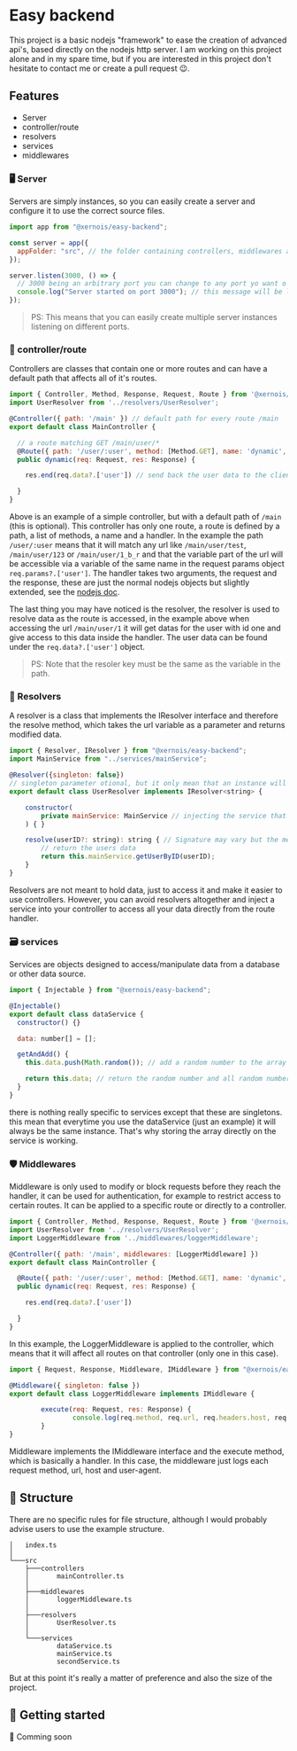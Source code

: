 # Easy backend

This project is a basic nodejs "framework" to ease the creation of advanced api's, based directly on the nodejs http server.
I am working on this project alone and in my spare time, but if you are interested in this project don't hesitate to contact me or create a pull request 😉.

## Features

- Server
- controller/route
- resolvers
- services
- middlewares

### 🖥️ Server

Servers are simply instances, so you can easily create a server and configure it to use the correct source files.

```js
import app from "@xernois/easy-backend";

const server = app({
  appFolder: "src", // the folder containing controllers, middlewares and services
});

server.listen(3000, () => {
  // 3000 being an arbitrary port you can change to any port yo want o user
  console.log("Server started on port 3000"); // this message will be logged once the server is listening on port 3000
});
```

> PS: This means that you can easily create multiple server instances listening on different ports.

### 🧭 controller/route

Controllers are classes that contain one or more routes and can have a default path that affects all of it's routes.

```js
import { Controller, Method, Response, Request, Route } from '@xernois/easy-backend';
import UserResolver from '../resolvers/UserResolver';

@Controller({ path: '/main' }) // default path for every route /main
export default class MainController {

  // a route matching GET /main/user/*
  @Route({ path: '/user/:user', method: [Method.GET], name: 'dynamic', resolvers: { 'user': UserResolver } })
  public dynamic(req: Request, res: Response) {

    res.end(req.data?.['user']) // send back the user data to the client

  }
}
```

Above is an example of a simple controller, but with a default path of `/main` (this is optional). This controller has only one route, a route is defined by a path, a list of methods, a name and a handler. In the example the path `/user/:user` means that it will match any url like `/main/user/test`, `/main/user/123` or `/main/user/1_b_r` and that the variable part of the url will be accessible via a variable of the same name in the request params object `req.params?.['user']`. The handler takes two arguments, the request and the response, these are just the normal nodejs objects but slightly extended, see the [nodejs doc](https://nodejs.org/api/http.html#class-httpincomingmessage).

The last thing you may have noticed is the resolver, the resolver is used to resolve data as the route is accessed, in the example above when accessing the url `/main/user/1` it will get datas for the user with id one and give access to this data inside the handler. The user data can be found under the `req.data?.['user']` object.

> PS: Note that the resoler key must be the same as the variable in the path.

### 🔎 Resolvers

A resolver is a class that implements the IResolver interface and therefore the resolve method, which takes the url variable as a parameter and returns modified data.

```js
import { Resolver, IResolver } from "@xernois/easy-backend";
import MainService from "../services/mainService";

@Resolver({singleton: false})
// singleton parameter otional, but it only mean that an instance will be created for each access attemp on any of the routes using this resolver
export default class UserResolver implements IResolver<string> {

    constructor(
        private mainService: MainService // injecting the service that contains our data
    ) { }

    resolve(userID?: string): string { // Signature may vary but the method is mandatory on a resolver.
        // return the users data
        return this.mainService.getUserByID(userID);
    }
}
```

Resolvers are not meant to hold data, just to access it and make it easier to use controllers. However, you can avoid resolvers altogether and inject a service into your controller to access all your data directly from the route handler.

### 🗃️ services

Services are objects designed to access/manipulate data from a database or other data source.

```js
import { Injectable } from "@xernois/easy-backend";

@Injectable()
export default class dataService {
  constructor() {}

  data: number[] = [];

  getAndAdd() {
    this.data.push(Math.random()); // add a random number to the array

    return this.data; // return the random number and all random number that were previusly generated by other getAndAdd calls
  }
}
```

there is nothing really specific to services except that these are singletons. this mean that everytime you use the dataService (just an example) it will always be the same instance. That's why storing the array directly on the service is working.

### 🛡️ Middlewares

Middleware is only used to modify or block requests before they reach the handler, it can be used for authentication, for example to restrict access to certain routes. It can be applied to a specific route or directly to a controller.

```js
import { Controller, Method, Response, Request, Route } from '@xernois/easy-backend';
import UserResolver from '../resolvers/UserResolver';
import LoggerMiddleware from '../middlewares/loggerMiddleware';

@Controller({ path: '/main', middlewares: [LoggerMiddleware] })
export default class MainController {

  @Route({ path: '/user/:user', method: [Method.GET], name: 'dynamic', resolvers: { 'user': UserResolver } })
  public dynamic(req: Request, res: Response) {

    res.end(req.data?.['user'])

  }
}
```

In this example, the LoggerMiddleware is applied to the controller, which means that it will affect all routes on that controller (only one in this case).

```js
import { Request, Response, Middleware, IMiddleware } from "@xernois/easy-backend";

@Middleware({ singleton: false })
export default class LoggerMiddleware implements IMiddleware {

        execute(req: Request, res: Response) { 
                console.log(req.method, req.url, req.headers.host, req.headers['user-agent'])
        }
}
```

Middleware implements the IMiddleware interface and the execute method, which is basically a handler. In this case, the middleware just logs each request method, url, host and user-agent.

## 📂 Structure

There are no specific rules for file structure, although I would probably advise users to use the example structure.

```
│   index.ts
│
└───src
    ├───controllers
    │       mainController.ts
    │
    ├───middlewares
    │       loggerMiddleware.ts
    │
    ├───resolvers
    │       UserResolver.ts
    │
    └───services
            dataService.ts
            mainService.ts
            secondService.ts
```

But at this point it's really a matter of preference and also the size of the project.

## 🏁 Getting started

🚧 Comming soon
